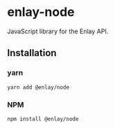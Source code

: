 # enlay-node

JavaScript library for the Enlay API.

## Installation

### yarn

```sh-session
yarn add @enlay/node
```

### NPM

```sh-session
npm install @enlay/node
```

